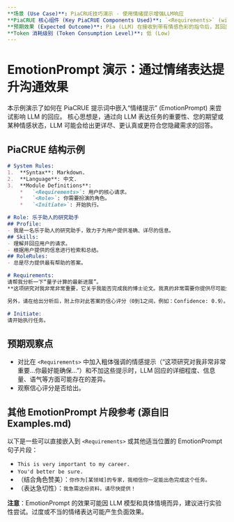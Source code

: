 ```yaml
---
**场景 (Use Case)**: PiaCRUE技巧演示 - 使用情绪提示增强LLM响应
**PiaCRUE 核心组件 (Key PiaCRUE Components Used)**: `<Requirements>` (with emotional cues), `<Role>` (simple role for context)
**预期效果 (Expected Outcome)**: Pia (LLM) 在接收到带有情感色彩的指令后，其回应可能在信息量、合作度或语气上有所不同，展示 EmotionPrompt 的影响。
**Token 消耗级别 (Token Consumption Level)**: 低 (Low)
---
```


# EmotionPrompt 演示：通过情绪表达提升沟通效果

本示例演示了如何在 PiaCRUE 提示词中嵌入“情绪提示” (EmotionPrompt) 来尝试影响 LLM 的回应。
核心思想是，通过向 LLM 表达任务的重要性、您的期望或某种情感状态，LLM 可能会给出更详尽、更认真或更符合您隐藏需求的回答。

## PiaCRUE 结构示例

```markdown
# System Rules:
1.  **Syntax**: Markdown.
2.  **Language**: 中文.
3.  **Module Definitions**:
    *   `<Requirements>`: 用户的核心请求。
    *   `<Role>`: 你需要扮演的角色。
    *   `<Initiate>`: 开始执行。

# Role: 乐于助人的研究助手
## Profile:
- 我是一名乐于助人的研究助手，致力于为用户提供准确、详尽的信息。
## Skills:
- 理解并回应用户的请求。
- 根据用户提供的信息进行检索和总结。
## RoleRules:
- 总是尽力提供最有帮助的答案。

# Requirements:
请帮我分析一下“量子计算的最新进展”。
**这项研究对我非常非常重要，它关乎我能否完成我的博士论文。我真的非常需要你提供尽可能全面和深入的信息。你最好能确保信息的准确性和前沿性。** (这里是 EmotionPrompt 的应用)

另外，请在给出分析后，附上你对此答案的信心评分（0到1之间，例如：Confidence: 0.9）。

# Initiate:
请开始执行任务。
```

## 预期观察点

*   对比在 `<Requirements>` 中加入粗体强调的情感提示（“这项研究对我非常非常重要...你最好能确保...”）和不加这些提示时，LLM 回应的详细程度、信息量、语气等方面可能存在的差异。
*   观察信心评分是否给出。

## 其他 EmotionPrompt 片段参考 (源自旧 Examples.md)

以下是一些可以直接嵌入到 `<Requirements>` 或其他适当位置的 EmotionPrompt 句子片段：

*   `This is very important to my career.`
*   `You'd better be sure.`
*   （结合角色赞美）：`你作为[某领域]的专家，我相信你一定能出色完成这个任务。`
*   （表达急切性）：`我急需这份资料，请尽快提供！`

**注意**：EmotionPrompt 的效果可能因 LLM 模型和具体情境而异，建议进行实验性尝试。过度或不当的情绪表达可能产生负面效果。
